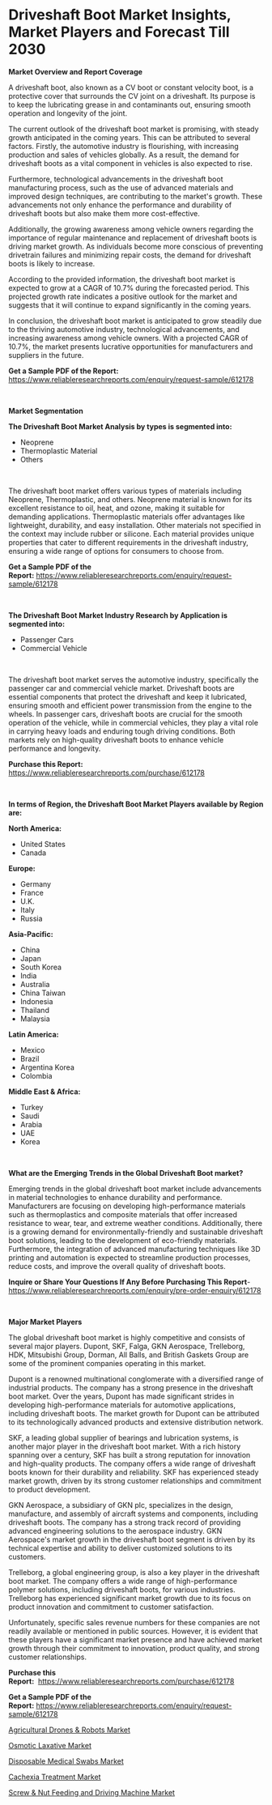 <p><h1>Driveshaft Boot Market Insights, Market Players and Forecast Till 2030</h1></p><p><strong>Market Overview and Report Coverage</strong></p>
<p><p>A driveshaft boot, also known as a CV boot or constant velocity boot, is a protective cover that surrounds the CV joint on a driveshaft. Its purpose is to keep the lubricating grease in and contaminants out, ensuring smooth operation and longevity of the joint.</p><p>The current outlook of the driveshaft boot market is promising, with steady growth anticipated in the coming years. This can be attributed to several factors. Firstly, the automotive industry is flourishing, with increasing production and sales of vehicles globally. As a result, the demand for driveshaft boots as a vital component in vehicles is also expected to rise.</p><p>Furthermore, technological advancements in the driveshaft boot manufacturing process, such as the use of advanced materials and improved design techniques, are contributing to the market's growth. These advancements not only enhance the performance and durability of driveshaft boots but also make them more cost-effective.</p><p>Additionally, the growing awareness among vehicle owners regarding the importance of regular maintenance and replacement of driveshaft boots is driving market growth. As individuals become more conscious of preventing drivetrain failures and minimizing repair costs, the demand for driveshaft boots is likely to increase.</p><p>According to the provided information, the driveshaft boot market is expected to grow at a CAGR of 10.7% during the forecasted period. This projected growth rate indicates a positive outlook for the market and suggests that it will continue to expand significantly in the coming years.</p><p>In conclusion, the driveshaft boot market is anticipated to grow steadily due to the thriving automotive industry, technological advancements, and increasing awareness among vehicle owners. With a projected CAGR of 10.7%, the market presents lucrative opportunities for manufacturers and suppliers in the future.</p></p>
<p><strong>Get a Sample PDF of the Report:</strong> <a href="https://www.reliableresearchreports.com/enquiry/request-sample/612178">https://www.reliableresearchreports.com/enquiry/request-sample/612178</a></p>
<p>&nbsp;</p>
<p><strong>Market Segmentation</strong></p>
<p><strong>The Driveshaft Boot Market Analysis by types is segmented into:</strong></p>
<p><ul><li>Neoprene</li><li>Thermoplastic Material</li><li>Others</li></ul></p>
<p>&nbsp;</p>
<p><p>The driveshaft boot market offers various types of materials including Neoprene, Thermoplastic, and others. Neoprene material is known for its excellent resistance to oil, heat, and ozone, making it suitable for demanding applications. Thermoplastic materials offer advantages like lightweight, durability, and easy installation. Other materials not specified in the context may include rubber or silicone. Each material provides unique properties that cater to different requirements in the driveshaft industry, ensuring a wide range of options for consumers to choose from.</p></p>
<p><strong>Get a Sample PDF of the Report:</strong>&nbsp;<a href="https://www.reliableresearchreports.com/enquiry/request-sample/612178">https://www.reliableresearchreports.com/enquiry/request-sample/612178</a></p>
<p>&nbsp;</p>
<p><strong>The Driveshaft Boot Market Industry Research by Application is segmented into:</strong></p>
<p><ul><li>Passenger Cars</li><li>Commercial Vehicle</li></ul></p>
<p>&nbsp;</p>
<p><p>The driveshaft boot market serves the automotive industry, specifically the passenger car and commercial vehicle market. Driveshaft boots are essential components that protect the driveshaft and keep it lubricated, ensuring smooth and efficient power transmission from the engine to the wheels. In passenger cars, driveshaft boots are crucial for the smooth operation of the vehicle, while in commercial vehicles, they play a vital role in carrying heavy loads and enduring tough driving conditions. Both markets rely on high-quality driveshaft boots to enhance vehicle performance and longevity.</p></p>
<p><strong>Purchase this Report:</strong>&nbsp; <a href="https://www.reliableresearchreports.com/purchase/612178">https://www.reliableresearchreports.com/purchase/612178</a></p>
<p>&nbsp;</p>
<p><strong>In terms of Region, the Driveshaft Boot Market Players available by Region are:</strong></p>
<p>
    <p> <strong> North America: </strong>
        <ul>
            <li>United States</li>
            <li>Canada</li>
        </ul>
        </p> 
    <p> <strong> Europe: </strong>
        <ul>
            <li>Germany</li>
            <li>France</li>
            <li>U.K.</li>
            <li>Italy</li>
            <li>Russia</li>
        </ul>
        </p> 
    <p> <strong> Asia-Pacific: </strong>
        <ul>
            <li>China</li>
            <li>Japan</li>
            <li>South Korea</li>
            <li>India</li>
            <li>Australia</li>
            <li>China Taiwan</li>
            <li>Indonesia</li>
            <li>Thailand</li>
            <li>Malaysia</li>
        </ul>
        </p> 
    <p> <strong> Latin America: </strong>
        <ul>
            <li>Mexico</li>
            <li>Brazil</li>
            <li>Argentina Korea</li>
            <li>Colombia</li>
        </ul>
        </p> 
    <p> <strong> Middle East & Africa: </strong>
        <ul>
            <li>Turkey</li>
            <li>Saudi</li>
            <li>Arabia</li>
            <li>UAE</li>
            <li>Korea</li>
        </ul>
    </p>
    </p>
<p>&nbsp;</p>
<p><strong>What are the Emerging Trends in the Global Driveshaft Boot market?</strong></p>
<p><p>Emerging trends in the global driveshaft boot market include advancements in material technologies to enhance durability and performance. Manufacturers are focusing on developing high-performance materials such as thermoplastics and composite materials that offer increased resistance to wear, tear, and extreme weather conditions. Additionally, there is a growing demand for environmentally-friendly and sustainable driveshaft boot solutions, leading to the development of eco-friendly materials. Furthermore, the integration of advanced manufacturing techniques like 3D printing and automation is expected to streamline production processes, reduce costs, and improve the overall quality of driveshaft boots.</p></p>
<p><strong>Inquire or Share Your Questions If Any Before Purchasing This Report</strong>- <a href="https://www.reliableresearchreports.com/enquiry/pre-order-enquiry/612178">https://www.reliableresearchreports.com/enquiry/pre-order-enquiry/612178</a></p>
<p>&nbsp;</p>
<p><strong>Major Market Players</strong></p>
<p><p>The global driveshaft boot market is highly competitive and consists of several major players. Dupont, SKF, Falga, GKN Aerospace, Trelleborg, HDK, Mitsubishi Group, Dorman, All Balls, and British Gaskets Group are some of the prominent companies operating in this market.</p><p>Dupont is a renowned multinational conglomerate with a diversified range of industrial products. The company has a strong presence in the driveshaft boot market. Over the years, Dupont has made significant strides in developing high-performance materials for automotive applications, including driveshaft boots. The market growth for Dupont can be attributed to its technologically advanced products and extensive distribution network.</p><p>SKF, a leading global supplier of bearings and lubrication systems, is another major player in the driveshaft boot market. With a rich history spanning over a century, SKF has built a strong reputation for innovation and high-quality products. The company offers a wide range of driveshaft boots known for their durability and reliability. SKF has experienced steady market growth, driven by its strong customer relationships and commitment to product development.</p><p>GKN Aerospace, a subsidiary of GKN plc, specializes in the design, manufacture, and assembly of aircraft systems and components, including driveshaft boots. The company has a strong track record of providing advanced engineering solutions to the aerospace industry. GKN Aerospace's market growth in the driveshaft boot segment is driven by its technical expertise and ability to deliver customized solutions to its customers.</p><p>Trelleborg, a global engineering group, is also a key player in the driveshaft boot market. The company offers a wide range of high-performance polymer solutions, including driveshaft boots, for various industries. Trelleborg has experienced significant market growth due to its focus on product innovation and commitment to customer satisfaction.</p><p>Unfortunately, specific sales revenue numbers for these companies are not readily available or mentioned in public sources. However, it is evident that these players have a significant market presence and have achieved market growth through their commitment to innovation, product quality, and strong customer relationships.</p></p>
<p><strong>Purchase this Report:</strong>&nbsp;&nbsp;<a href="https://www.reliableresearchreports.com/purchase/612178">https://www.reliableresearchreports.com/purchase/612178</a></p>
<p></p>
<p><strong>Get a Sample PDF of the Report:</strong>&nbsp;<a href="https://www.reliableresearchreports.com/enquiry/request-sample/612178">https://www.reliableresearchreports.com/enquiry/request-sample/612178</a></p>
<p><p><a href="https://www.linkedin.com/pulse/agricultural-drones-amp-robots-market-size-2023-2030-global-hysyf/">Agricultural Drones & Robots Market</a></p><p><a href="https://medium.com/@fifth.dress.cause/osmotic-laxative-market-trends-and-market-analysis-forecasted-for-period-2023-2030-60a3a3a20d51">Osmotic Laxative Market</a></p><p><a href="https://github.com/lilstefpacute/Market-Research-Report-List-1/blob/main/disposable-medical-swabs-market.md">Disposable Medical Swabs Market</a></p><p><a href="https://medium.com/@soap.equip.win/cachexia-treatment-market-current-market-share-cagr-growth-projection-and-forecast-till-2030-e3efc29afc7c">Cachexia Treatment Market</a></p><p><a href="https://www.linkedin.com/pulse/screw-amp-nut-feeding-driving-machine-market-size-share-dryyf/">Screw & Nut Feeding and Driving Machine Market</a></p></p>